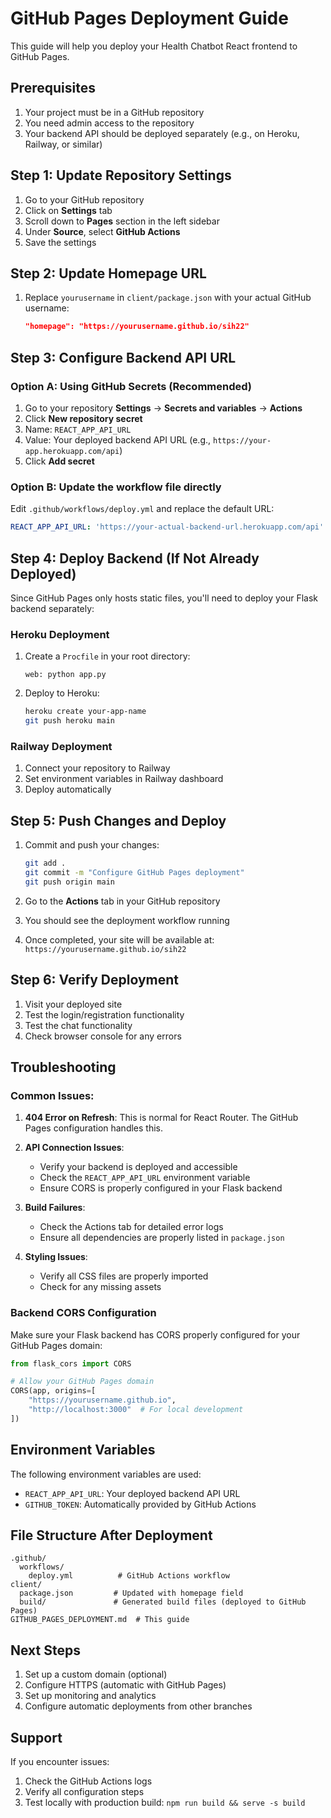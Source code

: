 # GitHub Pages Deployment Guide

This guide will help you deploy your Health Chatbot React frontend to GitHub Pages.

## Prerequisites

1. Your project must be in a GitHub repository
2. You need admin access to the repository
3. Your backend API should be deployed separately (e.g., on Heroku, Railway, or similar)

## Step 1: Update Repository Settings

1. Go to your GitHub repository
2. Click on **Settings** tab
3. Scroll down to **Pages** section in the left sidebar
4. Under **Source**, select **GitHub Actions**
5. Save the settings

## Step 2: Update Homepage URL

1. Replace `yourusername` in `client/package.json` with your actual GitHub username:
   ```json
   "homepage": "https://yourusername.github.io/sih22"
   ```

## Step 3: Configure Backend API URL

### Option A: Using GitHub Secrets (Recommended)
1. Go to your repository **Settings** → **Secrets and variables** → **Actions**
2. Click **New repository secret**
3. Name: `REACT_APP_API_URL`
4. Value: Your deployed backend API URL (e.g., `https://your-app.herokuapp.com/api`)
5. Click **Add secret**

### Option B: Update the workflow file directly
Edit `.github/workflows/deploy.yml` and replace the default URL:
```yaml
REACT_APP_API_URL: 'https://your-actual-backend-url.herokuapp.com/api'
```

## Step 4: Deploy Backend (If Not Already Deployed)

Since GitHub Pages only hosts static files, you'll need to deploy your Flask backend separately:

### Heroku Deployment
1. Create a `Procfile` in your root directory:
   ```
   web: python app.py
   ```

2. Deploy to Heroku:
   ```bash
   heroku create your-app-name
   git push heroku main
   ```

### Railway Deployment
1. Connect your repository to Railway
2. Set environment variables in Railway dashboard
3. Deploy automatically

## Step 5: Push Changes and Deploy

1. Commit and push your changes:
   ```bash
   git add .
   git commit -m "Configure GitHub Pages deployment"
   git push origin main
   ```

2. Go to the **Actions** tab in your GitHub repository
3. You should see the deployment workflow running
4. Once completed, your site will be available at:
   `https://yourusername.github.io/sih22`

## Step 6: Verify Deployment

1. Visit your deployed site
2. Test the login/registration functionality
3. Test the chat functionality
4. Check browser console for any errors

## Troubleshooting

### Common Issues:

1. **404 Error on Refresh**: This is normal for React Router. The GitHub Pages configuration handles this.

2. **API Connection Issues**: 
   - Verify your backend is deployed and accessible
   - Check the `REACT_APP_API_URL` environment variable
   - Ensure CORS is properly configured in your Flask backend

3. **Build Failures**:
   - Check the Actions tab for detailed error logs
   - Ensure all dependencies are properly listed in `package.json`

4. **Styling Issues**:
   - Verify all CSS files are properly imported
   - Check for any missing assets

### Backend CORS Configuration

Make sure your Flask backend has CORS properly configured for your GitHub Pages domain:

```python
from flask_cors import CORS

# Allow your GitHub Pages domain
CORS(app, origins=[
    "https://yourusername.github.io",
    "http://localhost:3000"  # For local development
])
```

## Environment Variables

The following environment variables are used:

- `REACT_APP_API_URL`: Your deployed backend API URL
- `GITHUB_TOKEN`: Automatically provided by GitHub Actions

## File Structure After Deployment

```
.github/
  workflows/
    deploy.yml          # GitHub Actions workflow
client/
  package.json         # Updated with homepage field
  build/               # Generated build files (deployed to GitHub Pages)
GITHUB_PAGES_DEPLOYMENT.md  # This guide
```

## Next Steps

1. Set up a custom domain (optional)
2. Configure HTTPS (automatic with GitHub Pages)
3. Set up monitoring and analytics
4. Configure automatic deployments from other branches

## Support

If you encounter issues:
1. Check the GitHub Actions logs
2. Verify all configuration steps
3. Test locally with production build: `npm run build && serve -s build`
